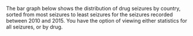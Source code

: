 The bar graph below shows the distribution of drug seizures by country, sorted from most seizures to least seizures for the seizures recorded between 2010 and 2015. You have the option of viewing either statistics for all seizures, or by drug.